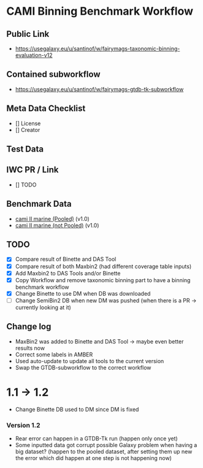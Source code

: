 # CAMI Binning Benchmark Workflow

## Public Link

* https://usegalaxy.eu/u/santinof/w/fairymags-taxonomic-binning-evaluation-v12

## Contained subworkflow

* https://usegalaxy.eu/u/santinof/w/fairymags-gtdb-tk-subworkflow

## Meta Data Checklist

* [] License  
* [] Creator 

## Test Data


## IWC PR / Link

* [] TODO

## Benchmark Data

* [cami II marine (Pooled)](https://usegalaxy.eu/u/santinof/h/fairymags-taxonomic-binning-evaluation-pooled) (v1.0)
* [cami II marine (not Pooled)](https://usegalaxy.eu/u/santinof/h/fairymags-taxonomic-binning-evaluation-not-pooled) (v1.0)

## TODO

* [x] Compare result of Binette and DAS Tool
* [x] Compare result of both Maxbin2 (had different coverage table inputs)
* [x] Add Maxbin2 to DAS Tools and/or Binette 
* [x] Copy Workflow and remove taxonomic binning part to have a binning benchmark workflow 
* [x] Change Binette to use DM when DB was downloaded
* [ ] Change SemiBin2 DB when new DM was pushed (when there is a PR -> currently looking at it)

## Change log

* MaxBin2 was added to Binette and DAS Tool -> maybe even better results now
* Correct some labels in AMBER
* Used auto-update to update all tools to the current version
* Swap the GTDB-subworkflow to the correct workflow
# 1.1 -> 1.2

* Change Binette DB used to DM since DM is fixed

### Version 1.2
* Rear error can happen in a GTDB-Tk run (happen only once yet)
* Some inputted data got corrupt possible Galaxy problem when having a big dataset? (happen to the pooled dataset, after setting them up new the error which did happen at one step is not happening now)
